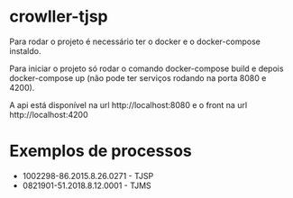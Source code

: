 # crowller-tjsp

Para rodar o projeto é necessário ter o docker e o docker-compose instaldo.

Para iniciar o projeto só rodar o comando docker-compose build e depois docker-compose up (não pode ter serviços rodando na porta 8080 e 4200).

A api está disponível na url http://localhost:8080 e o front na url http://localhost:4200

# Exemplos de processos

- 1002298-86.2015.8.26.0271 - TJSP
- 0821901-51.2018.8.12.0001 - TJMS
